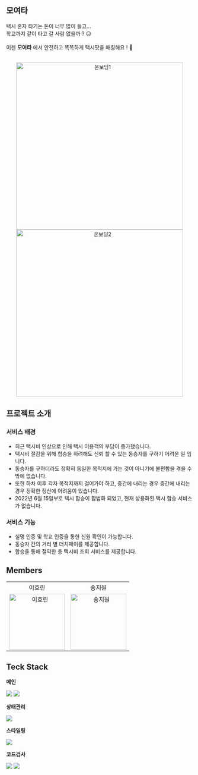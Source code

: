 ## 모여타

택시 혼자 타기는 돈이 너무 많이 들고... <br>
학교까지 같이 타고 갈 사람 없을까 ? 😥
<br><br>
이젠 **모여타** 에서 안전하고 똑똑하게 택시팟을 매칭해요 ! 🚕

<br>

<div align='center' flex-direction='row'>
<img height='450' alt='온보딩1' src='https://postfiles.pstatic.net/MjAyMzA5MDdfMTg0/MDAxNjk0MDY3MzI4NTA0.-ztrpWOMkLi3mlzlbBOeC4NmaJZSMWLTo6cwlDExYq0g.Q7Ghu1okVS8NCb22YuUSldJwEdM1eWjzukzI3yCaw8Eg.PNG.hyorish03/%EC%98%A8%EB%B3%B4%EB%94%A92.png?type=w966'/>
<img height='450' alt='온보딩2' src='https://postfiles.pstatic.net/MjAyMzA5MDdfMTMw/MDAxNjk0MDY3MzI4NTA2.CGumwpZx1s8KG2mdOuiVigdIDokfdOZ2QO9H21boOyAg.me2qJmd1WZGMubbfd2GPBYod3wW3F35dUmHriJNMWfMg.PNG.hyorish03/%EC%98%A8%EB%B3%B4%EB%94%A91.png?type=w966'/>
</div>

## 프로젝트 소개

### 서비스 배경

- 최근 택시비 인상으로 인해 택시 이용객의 부담이 증가했습니다.
- 택시비 절감을 위해 합승을 하려해도 신뢰 할 수 있는 동승자를 구하기 어려운 일 입니다.
- 동승자를 구하더라도 정확히 동일한 목적지에 가는 것이 아니기에 불편함을 겪을 수 밖에 없습니다.
- 또한 하차 이후 각자 목적지까지 걸어가야 하고, 중간에 내리는 경우 중간에 내리는 경우 정확한 정산에 어려움이 있습니다.
- 2022년 6월 15일부로 택시 합승이 합법화 되었고, 현재 상용화된 택시 합승 서비스가 없습니다.

### 서비스 기능

- 실명 인증 및 학교 인증을 통한 신원 확인이 가능합니다.
- 동승자 간의 거리 별 더치페이를 제공합니다.
- 합승을 통해 절약한 총 택시비 조회 서비스를 제공합니다.

## Members

<table align="center" scroll="no">
  <tr align="center">
    <td>이효린</td>
    <td>송지원</td>
  </tr>
  <tr>
    <td align="center">
        <a href="https://github.com/hyorish03"><img src="https://avatars.githubusercontent.com/u/108210492?v=4" width="150px" alt="이효린"/><br /></a>
     </td>
     <td align="center">
        <a href="https://github.com/wldnjs7064"><img src="https://avatars.githubusercontent.com/u/72726948?v=4" width="150px" alt="송지원"/><br /></a>
     </td>

  <tr>
</table>

## Teck Stack

**메인**

<div align="left">
<img src="https://img.shields.io/badge/TypeScript-3178C6?style=for-the-badge&logo=TypeScript&logoColor=white">
<img src="https://img.shields.io/badge/react-61DAFB?style=for-the-badge&logo=react&logoColor=white">

**상태관리**

<img src="https://img.shields.io/badge/zustand-000000?style=for-the-badge&logo=zustand&logoColor=white">

**스타일링**

<img src="https://img.shields.io/badge/Stylesheet-61DAFB?style=for-the-badge&logo=zustand&logoColor=white">

**코드검사**

<img src="https://img.shields.io/badge/ESLint-4B32C3?style=for-the-badge&logo=ESLint&logoColor=white">
<img src="https://img.shields.io/badge/Prettier-F7B93E?style=for-the-badge&logo=Prettier&logoColor=white">
